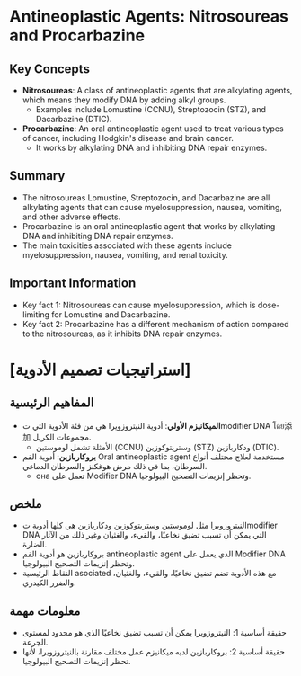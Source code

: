 # Antineoplastic Agents: Nitrosoureas and Procarbazine

## Key Concepts

* **Nitrosoureas**: A class of antineoplastic agents that are alkylating agents, which means they modify DNA by adding alkyl groups.
	+ Examples include Lomustine (CCNU), Streptozocin (STZ), and Dacarbazine (DTIC).
* **Procarbazine**: An oral antineoplastic agent used to treat various types of cancer, including Hodgkin's disease and brain cancer.
	+ It works by alkylating DNA and inhibiting DNA repair enzymes.

## Summary

* The nitrosoureas Lomustine, Streptozocin, and Dacarbazine are all alkylating agents that can cause myelosuppression, nausea, vomiting, and other adverse effects.
* Procarbazine is an oral antineoplastic agent that works by alkylating DNA and inhibiting DNA repair enzymes.
* The main toxicities associated with these agents include myelosuppression, nausea, vomiting, and renal toxicity.

## Important Information

* Key fact 1: Nitrosoureas can cause myelosuppression, which is dose-limiting for Lomustine and Dacarbazine.
* Key fact 2: Procarbazine has a different mechanism of action compared to the nitrosoureas, as it inhibits DNA repair enzymes.

# [استراتيجيات تصميم الأدوية]

## المفاهيم الرئيسية

* **الميكانيزم الأولي**: أدوية النيتروزويرا هي من فئة الأدوية التي تmodifier DNA โดย添加 مجموعات الكريل.
	+ الأمثلة تشمل لوموستين (CCNU) وستريتوكوزين (STZ) ودكاربازين (DTIC).
* **بروكاربازين**: أدوية الفم Oral antineoplastic agent مستخدمة لعلاج مختلف أنواع السرطان، بما في ذلك مرض هوغكنز والسرطان الدماغي.
	+ она تعمل على Modifier DNA وتحظر إنزيمات التصحيح البيولوجيا.

## ملخص

* النيتروزويرا مثل لوموستين وستريتوكوزين ودكاربازين هي كلها أدوية تmodifier DNA التي يمكن أن تسبب تضيق نخاعيًا، والقيء، والغثيان وغير ذلك من الآثار الضارة.
* بروكاربازين هو أدوية الفم antineoplastic agent الذي يعمل على Modifier DNA وتحظر إنزيمات التصحيح البيولوجيا.
* النقاط الرئيسية asociated مع هذه الأدوية تضم تضيق نخاعيًا، والقيء، والغثيان، والضرر الكيدري.

## معلومات مهمة

* حقيقة أساسية 1: النيتروزويرا يمكن أن تسبب تضيق نخاعيًا الذي هو محدود لمستوى الجرعة.
* حقيقة أساسية 2: بروكاربازين لديه ميكانيزم عمل مختلف مقارنة بالنيتروزويرا، لأنها تحظر إنزيمات التصحيح البيولوجيا.